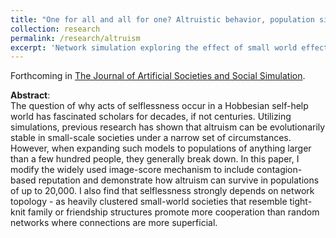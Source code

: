 ```yaml
---
title: "One for all and all for one? Altruistic behavior, population size and network topology"
collection: research
permalink: /research/altruism
excerpt: 'Network simulation exploring the effect of small world effects in the evolutionary development of altruism.'
---
```


Forthcoming in [The Journal of Artificial Societies and Social Simulation](http://jasss.soc.surrey.ac.uk/23/4/2.html).

**Abstract**:<br>
The question of why acts of selflessness occur in a Hobbesian self-help world has fascinated scholars for decades, if not centuries. Utilizing simulations, previous research has shown that altruism can be evolutionarily stable in small-scale societies under a narrow set of circumstances. However, when expanding such models to populations of anything larger than a few hundred people, they generally break down. In this paper, I modify the widely used image-score mechanism to include contagion-based reputation and demonstrate how altruism can survive in populations of up to 20,000. I also find that selflessness strongly depends on network topology - as heavily clustered small-world societies that resemble tight-knit family or friendship structures promote more cooperation than random networks where connections are more superficial. 
